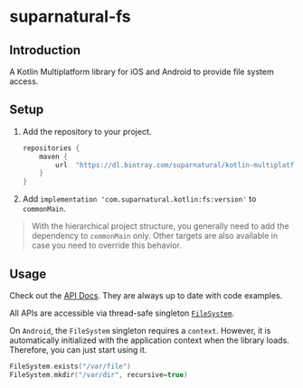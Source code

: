 # suparnatural-fs

## Introduction
A Kotlin Multiplatform library for iOS and Android to provide file system access.

## Setup

1. Add the repository to your project.
    ```groovy
    repositories {
        maven {
            url  "https://dl.bintray.com/suparnatural/kotlin-multiplatform"
        }
    }
    ```
2. Add `implementation 'com.suparnatural.kotlin:fs:version'` to `commonMain`.

> With the hierarchical project structure, you generally need to add the dependency to `commonMain` only. Other targets are also available in case you need to override this behavior.
## Usage

Check out the [API Docs](https://suparngp.github.io/kotlin-multiplatform-projects/fs/docs/suparnatural-fs/index.html).
They are always up to date with code examples.

All APIs are accessible via thread-safe singleton [`FileSystem`](https://suparngp.github.io/kotlin-multiplatform-projects/fs/docs/suparnatural-fs/com.suparnatural.core.fs/-file-system/index.html).

On `Android`, the `FileSystem` singleton requires a `context`. However, it is automatically initialized with the application context when the library loads. Therefore, you can just start using it.


```kotlin
FileSystem.exists("/var/file")
FileSystem.mkdir("/var/dir", recursive=true)
```
